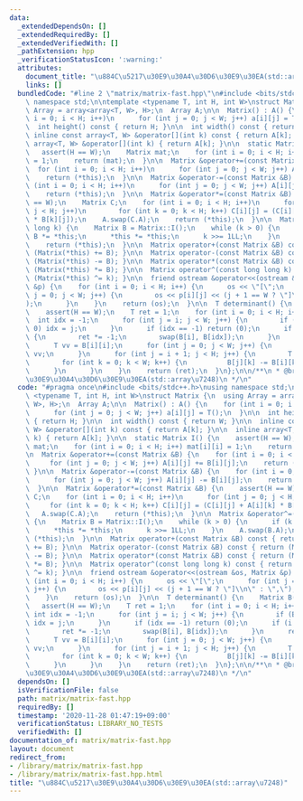 ```yaml
---
data:
  _extendedDependsOn: []
  _extendedRequiredBy: []
  _extendedVerifiedWith: []
  _pathExtension: hpp
  _verificationStatusIcon: ':warning:'
  attributes:
    document_title: "\u884C\u5217\u30E9\u30A4\u30D6\u30E9\u30EA(std::array\u7248)"
    links: []
  bundledCode: "#line 2 \"matrix/matrix-fast.hpp\"\n#include <bits/stdc++.h>\nusing\
    \ namespace std;\n\ntemplate <typename T, int H, int W>\nstruct Matrix {\n  using\
    \ Array = array<array<T, W>, H>;\n  Array A;\n\n  Matrix() : A() {\n    for (int\
    \ i = 0; i < H; i++)\n      for (int j = 0; j < W; j++) a[i][j] = T();\n  }\n\n\
    \  int height() const { return H; }\n\n  int width() const { return W; }\n\n \
    \ inline const array<T, W> &operator[](int k) const { return A[k]; }\n\n  inline\
    \ array<T, W> &operator[](int k) { return A[k]; }\n\n  static Matrix I() {\n \
    \   assert(H == W);\n    Matrix mat;\n    for (int i = 0; i < H; i++) mat[i][i]\
    \ = 1;\n    return (mat);\n  }\n\n  Matrix &operator+=(const Matrix &B) {\n  \
    \  for (int i = 0; i < H; i++)\n      for (int j = 0; j < W; j++) A[i][j] += B[i][j];\n\
    \    return (*this);\n  }\n\n  Matrix &operator-=(const Matrix &B) {\n    for\
    \ (int i = 0; i < H; i++)\n      for (int j = 0; j < W; j++) A[i][j] -= B[i][j];\n\
    \    return (*this);\n  }\n\n  Matrix &operator*=(const Matrix &B) {\n    assert(H\
    \ == W);\n    Matrix C;\n    for (int i = 0; i < H; i++)\n      for (int j = 0;\
    \ j < H; j++)\n        for (int k = 0; k < H; k++) C[i][j] = (C[i][j] + A[i][k]\
    \ * B[k][j]);\n    A.swap(C.A);\n    return (*this);\n  }\n\n  Matrix &operator^=(long\
    \ long k) {\n    Matrix B = Matrix::I();\n    while (k > 0) {\n      if (k & 1)\
    \ B *= *this;\n      *this *= *this;\n      k >>= 1LL;\n    }\n    A.swap(B.A);\n\
    \    return (*this);\n  }\n\n  Matrix operator+(const Matrix &B) const { return\
    \ (Matrix(*this) += B); }\n\n  Matrix operator-(const Matrix &B) const { return\
    \ (Matrix(*this) -= B); }\n\n  Matrix operator*(const Matrix &B) const { return\
    \ (Matrix(*this) *= B); }\n\n  Matrix operator^(const long long k) const { return\
    \ (Matrix(*this) ^= k); }\n\n  friend ostream &operator<<(ostream &os, Matrix\
    \ &p) {\n    for (int i = 0; i < H; i++) {\n      os << \"[\";\n      for (int\
    \ j = 0; j < W; j++) {\n        os << p[i][j] << (j + 1 == W ? \"]\\n\" : \",\"\
    );\n      }\n    }\n    return (os);\n  }\n\n  T determinant() {\n    Matrix B(*this);\n\
    \    assert(H == W);\n    T ret = 1;\n    for (int i = 0; i < H; i++) {\n    \
    \  int idx = -1;\n      for (int j = i; j < W; j++) {\n        if (B[j][i] !=\
    \ 0) idx = j;\n      }\n      if (idx == -1) return (0);\n      if (i != idx)\
    \ {\n        ret *= -1;\n        swap(B[i], B[idx]);\n      }\n      ret *= B[i][i];\n\
    \      T vv = B[i][i];\n      for (int j = 0; j < W; j++) {\n        B[i][j] /=\
    \ vv;\n      }\n      for (int j = i + 1; j < H; j++) {\n        T a = B[j][i];\n\
    \        for (int k = 0; k < W; k++) {\n          B[j][k] -= B[i][k] * a;\n  \
    \      }\n      }\n    }\n    return (ret);\n  }\n};\n\n/**\n * @brief \u884C\u5217\
    \u30E9\u30A4\u30D6\u30E9\u30EA(std::array\u7248)\n */\n"
  code: "#pragma once\n#include <bits/stdc++.h>\nusing namespace std;\n\ntemplate\
    \ <typename T, int H, int W>\nstruct Matrix {\n  using Array = array<array<T,\
    \ W>, H>;\n  Array A;\n\n  Matrix() : A() {\n    for (int i = 0; i < H; i++)\n\
    \      for (int j = 0; j < W; j++) a[i][j] = T();\n  }\n\n  int height() const\
    \ { return H; }\n\n  int width() const { return W; }\n\n  inline const array<T,\
    \ W> &operator[](int k) const { return A[k]; }\n\n  inline array<T, W> &operator[](int\
    \ k) { return A[k]; }\n\n  static Matrix I() {\n    assert(H == W);\n    Matrix\
    \ mat;\n    for (int i = 0; i < H; i++) mat[i][i] = 1;\n    return (mat);\n  }\n\
    \n  Matrix &operator+=(const Matrix &B) {\n    for (int i = 0; i < H; i++)\n \
    \     for (int j = 0; j < W; j++) A[i][j] += B[i][j];\n    return (*this);\n \
    \ }\n\n  Matrix &operator-=(const Matrix &B) {\n    for (int i = 0; i < H; i++)\n\
    \      for (int j = 0; j < W; j++) A[i][j] -= B[i][j];\n    return (*this);\n\
    \  }\n\n  Matrix &operator*=(const Matrix &B) {\n    assert(H == W);\n    Matrix\
    \ C;\n    for (int i = 0; i < H; i++)\n      for (int j = 0; j < H; j++)\n   \
    \     for (int k = 0; k < H; k++) C[i][j] = (C[i][j] + A[i][k] * B[k][j]);\n \
    \   A.swap(C.A);\n    return (*this);\n  }\n\n  Matrix &operator^=(long long k)\
    \ {\n    Matrix B = Matrix::I();\n    while (k > 0) {\n      if (k & 1) B *= *this;\n\
    \      *this *= *this;\n      k >>= 1LL;\n    }\n    A.swap(B.A);\n    return\
    \ (*this);\n  }\n\n  Matrix operator+(const Matrix &B) const { return (Matrix(*this)\
    \ += B); }\n\n  Matrix operator-(const Matrix &B) const { return (Matrix(*this)\
    \ -= B); }\n\n  Matrix operator*(const Matrix &B) const { return (Matrix(*this)\
    \ *= B); }\n\n  Matrix operator^(const long long k) const { return (Matrix(*this)\
    \ ^= k); }\n\n  friend ostream &operator<<(ostream &os, Matrix &p) {\n    for\
    \ (int i = 0; i < H; i++) {\n      os << \"[\";\n      for (int j = 0; j < W;\
    \ j++) {\n        os << p[i][j] << (j + 1 == W ? \"]\\n\" : \",\");\n      }\n\
    \    }\n    return (os);\n  }\n\n  T determinant() {\n    Matrix B(*this);\n \
    \   assert(H == W);\n    T ret = 1;\n    for (int i = 0; i < H; i++) {\n     \
    \ int idx = -1;\n      for (int j = i; j < W; j++) {\n        if (B[j][i] != 0)\
    \ idx = j;\n      }\n      if (idx == -1) return (0);\n      if (i != idx) {\n\
    \        ret *= -1;\n        swap(B[i], B[idx]);\n      }\n      ret *= B[i][i];\n\
    \      T vv = B[i][i];\n      for (int j = 0; j < W; j++) {\n        B[i][j] /=\
    \ vv;\n      }\n      for (int j = i + 1; j < H; j++) {\n        T a = B[j][i];\n\
    \        for (int k = 0; k < W; k++) {\n          B[j][k] -= B[i][k] * a;\n  \
    \      }\n      }\n    }\n    return (ret);\n  }\n};\n\n/**\n * @brief \u884C\u5217\
    \u30E9\u30A4\u30D6\u30E9\u30EA(std::array\u7248)\n */\n"
  dependsOn: []
  isVerificationFile: false
  path: matrix/matrix-fast.hpp
  requiredBy: []
  timestamp: '2020-11-28 01:47:19+09:00'
  verificationStatus: LIBRARY_NO_TESTS
  verifiedWith: []
documentation_of: matrix/matrix-fast.hpp
layout: document
redirect_from:
- /library/matrix/matrix-fast.hpp
- /library/matrix/matrix-fast.hpp.html
title: "\u884C\u5217\u30E9\u30A4\u30D6\u30E9\u30EA(std::array\u7248)"
---
```

